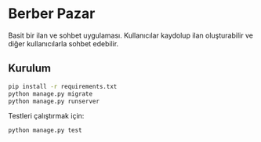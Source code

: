 # Berber Pazar

Basit bir ilan ve sohbet uygulaması. Kullanıcılar kaydolup ilan oluşturabilir ve diğer kullanıcılarla sohbet edebilir.

## Kurulum

```bash
pip install -r requirements.txt
python manage.py migrate
python manage.py runserver
```

Testleri çalıştırmak için:

```bash
python manage.py test
```
